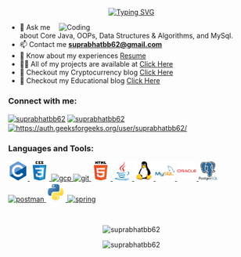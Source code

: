 <div align="center">

[![Typing SVG](https://readme-typing-svg.demolab.com?font=Fira+Code&size=25&pause=100&color=F7D610&center=true&vCenter=true&random=false&width=435&lines=Hello+there+!+%F0%9F%98%8A;This+is+Supra...;Nice+to+meet+you+%F0%9F%98%8A)](https://git.io/typing-svg)

</div>

<img align="right" alt="Coding" width="400" src="https://i.pinimg.com/originals/e8/f4/53/e8f453469a3ec97ecd354df465d73913.gif">

- 💬 Ask me about Core Java, OOPs, Data Structures & Algorithms, and MySql.
- 📫 Contact me **suprabhatbb62@gmail.com**
- 📄 Know about my experiences <a href="https://drive.google.com/file/d/1rqPgYCP7SXKaztGfq70f3y0N5QNPRJMa/view?usp=sharing" target="_blank"> Resume </a>
- 👨‍💻 All of my projects are available at <a href="https://github.com/Suprabhatbb62/" target="_blank"> Click Here </a>
- 📝 Checkout my Cryptocurrency blog <a href="https://finance-123com.blogspot.com/" target="_blank"> Click Here </a>
- 📝 Checkout my Educational blog <a href="https://mcasnu.blogspot.com/" target="_blank"> Click Here </a>



<h3 align="left">Connect with me:</h3>
<p align="left">
<a href="https://linkedin.com/in/suprabhatbb62" target="blank"><img align="center" src="https://raw.githubusercontent.com/rahuldkjain/github-profile-readme-generator/master/src/images/icons/Social/linked-in-alt.svg" alt="suprabhatbb62" height="30" width="40" /></a>
<a href="https://www.leetcode.com/suprabhatbb62" target="blank"><img align="center" src="https://raw.githubusercontent.com/rahuldkjain/github-profile-readme-generator/master/src/images/icons/Social/leet-code.svg" alt="suprabhatbb62" height="30" width="40" /></a>
<a href="https://auth.geeksforgeeks.org/user/https://auth.geeksforgeeks.org/user/suprabhatbb62/" target="blank"><img align="center" src="https://raw.githubusercontent.com/rahuldkjain/github-profile-readme-generator/master/src/images/icons/Social/geeks-for-geeks.svg" alt="https://auth.geeksforgeeks.org/user/suprabhatbb62/" height="30" width="40" /></a>
</p>

<h3 align="left">Languages and Tools:</h3>
<p align="left"> <a href="https://www.cprogramming.com/" target="_blank" rel="noreferrer"> <img src="https://raw.githubusercontent.com/devicons/devicon/master/icons/c/c-original.svg" alt="c" width="40" height="40"/> </a> <a href="https://www.w3schools.com/css/" target="_blank" rel="noreferrer"> <img src="https://raw.githubusercontent.com/devicons/devicon/master/icons/css3/css3-original-wordmark.svg" alt="css3" width="40" height="40"/> </a> <a href="https://cloud.google.com" target="_blank" rel="noreferrer"> <img src="https://www.vectorlogo.zone/logos/google_cloud/google_cloud-icon.svg" alt="gcp" width="40" height="40"/> </a> <a href="https://git-scm.com/" target="_blank" rel="noreferrer"> <img src="https://www.vectorlogo.zone/logos/git-scm/git-scm-icon.svg" alt="git" width="40" height="40"/> </a> <a href="https://www.w3.org/html/" target="_blank" rel="noreferrer"> <img src="https://raw.githubusercontent.com/devicons/devicon/master/icons/html5/html5-original-wordmark.svg" alt="html5" width="40" height="40"/> </a> <a href="https://www.java.com" target="_blank" rel="noreferrer"> <img src="https://raw.githubusercontent.com/devicons/devicon/master/icons/java/java-original.svg" alt="java" width="40" height="40"/> </a> <a href="https://www.linux.org/" target="_blank" rel="noreferrer"> <img src="https://raw.githubusercontent.com/devicons/devicon/master/icons/linux/linux-original.svg" alt="linux" width="40" height="40"/> </a> <a href="https://www.mysql.com/" target="_blank" rel="noreferrer"> <img src="https://raw.githubusercontent.com/devicons/devicon/master/icons/mysql/mysql-original-wordmark.svg" alt="mysql" width="40" height="40"/> </a> <a href="https://www.oracle.com/" target="_blank" rel="noreferrer"> <img src="https://raw.githubusercontent.com/devicons/devicon/master/icons/oracle/oracle-original.svg" alt="oracle" width="40" height="40"/> </a> <a href="https://www.postgresql.org" target="_blank" rel="noreferrer"> <img src="https://raw.githubusercontent.com/devicons/devicon/master/icons/postgresql/postgresql-original-wordmark.svg" alt="postgresql" width="40" height="40"/> </a> <a href="https://postman.com" target="_blank" rel="noreferrer"> <img src="https://www.vectorlogo.zone/logos/getpostman/getpostman-icon.svg" alt="postman" width="40" height="40"/> </a> <a href="https://www.python.org" target="_blank" rel="noreferrer"> <img src="https://raw.githubusercontent.com/devicons/devicon/master/icons/python/python-original.svg" alt="python" width="40" height="40"/> </a> <a href="https://spring.io/" target="_blank" rel="noreferrer"> <img src="https://www.vectorlogo.zone/logos/springio/springio-icon.svg" alt="spring" width="40" height="40"/> </a> </p>

</br>
<p align="center" ><img  src="https://github-readme-stats.vercel.app/api/top-langs?username=suprabhatbb62&show_icons=true&locale=en&layout=compact" alt="suprabhatbb62" /></p>

<p align="center"><img src="https://github-readme-streak-stats.herokuapp.com/?user=suprabhatbb62&" alt="suprabhatbb62" /></p>
